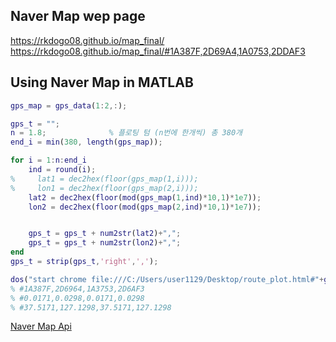 ## Naver Map wep page

https://rkdogo08.github.io/map_final/  
https://rkdogo08.github.io/map_final/#1A387F,2D69A4,1A0753,2DDAF3

## Using Naver Map in MATLAB

```matlab
gps_map = gps_data(1:2,:);

gps_t = "";
n = 1.8;              % 플로팅 텀 (n번에 한개씩) 총 380개
end_i = min(380, length(gps_map));

for i = 1:n:end_i
    ind = round(i);
%     lat1 = dec2hex(floor(gps_map(1,i)));
%     lon1 = dec2hex(floor(gps_map(2,i)));
    lat2 = dec2hex(floor(mod(gps_map(1,ind)*10,1)*1e7));
    lon2 = dec2hex(floor(mod(gps_map(2,ind)*10,1)*1e7));


    gps_t = gps_t + num2str(lat2)+",";
    gps_t = gps_t + num2str(lon2)+",";
end
gps_t = strip(gps_t,'right',',');

dos("start chrome file:///C:/Users/user1129/Desktop/route_plot.html#"+gps_t);
% #1A387F,2D6964,1A3753,2D6AF3
% #0.0171,0.0298,0.0171,0.0298
% #37.5171,127.1298,37.5171,127.1298
```


[Naver Map Api](https://www.ncloud.com/product/applicationService/maps)
